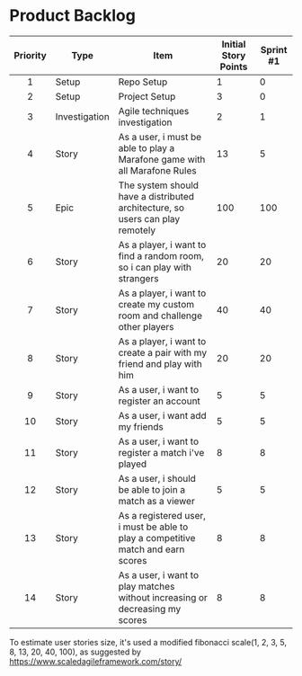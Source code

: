 # Product Backlog

|Priority|Type|Item | Initial Story Points| Sprint #1|
|:---:|--------|---------------------------|----------|-----------|
1| Setup | Repo Setup | 1 | 0
2| Setup | Project Setup | 3 | 0
3 | Investigation | Agile techniques investigation | 2 | 1
4 | Story | As a user, i must be able to play a Marafone game with all Marafone Rules| 13 | 5
5 | Epic | The system should have a distributed architecture, so users can play remotely  | 100 | 100
6 | Story | As a player, i want to find a random room, so i can play with strangers | 20 | 20
7 | Story | As a player, i want to create my custom room and challenge other players |40| 40
8 | Story | As a player, i want to create a pair with my friend and play with him | 20 | 20 
9 | Story | As a user, i want to register an account | 5 | 5 
10 | Story | As a user, i want add my friends | 5 | 5
11 | Story | As a user, i want to register a match i've played | 8 | 8
12| Story | As a user, i should be able to join a match as a viewer | 5 | 5 |
13 | Story | As a registered user, i must be able to play a competitive match and earn scores |8|8|
14 | Story | As a user, i want to play matches without increasing or decreasing my scores |8|8|


To estimate user stories size, it's used a modified fibonacci scale(1, 2, 3, 5, 8, 13, 20, 40, 100), as suggested by 
https://www.scaledagileframework.com/story/ 




